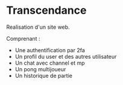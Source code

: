 # Transcendance

Realisation d'un site web.

Comprenant :

- Une authentification par 2fa
- Un profil du user et des autres utilisateur
- Un chat avec channel et mp
- Un pong multijoueur
- Un historique de partie
